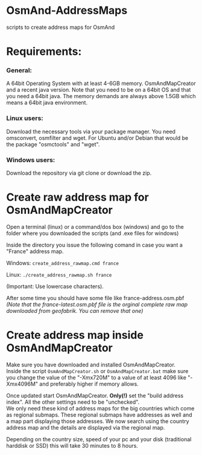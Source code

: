 # OsmAnd-AddressMaps
scripts to create address maps for OsmAnd


# Requirements:
### General:
A 64bit Operating System with at least 4-6GB memory.
OsmAndMapCreator and a recent java version. 
Note that you need to be on a 64bit OS and that you need a 64bit java. The memory demands are always above 1.5GB which means a 64bit java environment.

### Linux users:
Download the necessary tools via your package manager. You need omsconvert, osmfilter and wget.
For Ubuntu and/or Debian that would be the package "osmctools" and "wget".

### Windows users:
Download the repository via git clone or download the zip.


# Create raw address map for OsmAndMapCreator

Open a terminal (linux) or a command/dos box (windows) and go to the folder where you downloaded the scripts (and .exe files for windows)

Inside the directory you issue the following comand in case you want a "France" address map.

Windows: 
`create_address_rawmap.cmd france`

Linux:
`./create_address_rawmap.sh france`

(Important: Use lowercase characters).

After some time you should have some file like france-address.osm.pbf
*(Note that the france-latest.osm.pbf file is the orginal complete raw map downloaded from geofabrik. You can remove that one)*


# Create address map inside OsmAndMapCreator
Make sure you have downloaded and installed OsmAndMapCreator.<br>
Inside the script `OsmAndMapCreator.sh` or `OsmAndMapCreator.bat` make sure you change the value of the "-Xmx720M" to a value of at least 4096 like "-Xmx4096M" and preferably higher if memory allows.

Once updated start OsmAndMapCreator. **Only(!)** set the "build address index". All the other settings need to be "unchecked".<br>
We only need these kind of address maps for the big countries which come as regional submaps. These regional submaps have addresses as well and a map part displaying those addresses. We now search using the country address map and the details are displayed via the regional map.

Depending on the country size, speed of your pc and your disk (traditional harddisk or SSD) this will take 30 minutes to 8 hours.

